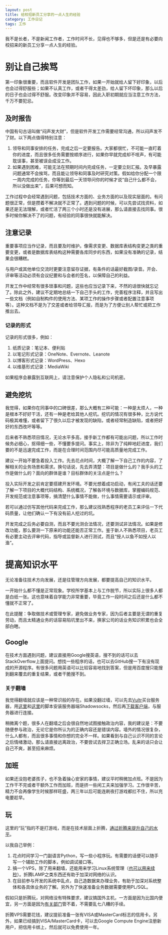 ```yaml
---
layout: post
title: 给校招新员工分享的一点人生的经验
category: 工作日记
tags: 工作
---
```

我不是长者，不是新闻工作者，工作时间不长，见得也不够多，但是还是有必要向校招来的新员工分享一点人生的经验。
<!-- more -->

# 别让自己挨骂
第一印象很重要，而且软件开发是团队工作，如果一开始就给人留下好印象，以后也会过得舒服些；如果不认真工作，或者干得太差劲，给人留下坏印象，那么以后的日子也会过得不舒服。改变印象并不容易，因此入职初期就应当注意工作方法，千万不要犯忌。

## 及时报告
中国有句古话叫做“闷声发大财”，但是软件开发工作需要经常沟通，所以闷声发不了财。以下两点值得特别注意：
1. 领导和同事安排的任务，完成之后一定要报告。大家都很忙，不可能一直盯着你的进度，而且很多任务需要按顺序进行，如果你早就完成却不吱声，有可能耽误事，甚至被误会成没工作。
2. 如果遇到困难，可能无法在预期时间内完成任务，一定要立刻汇报。及早暴露问题通常不会挨骂，而且能让领导和同事及时研究对策。假如给你分配一个限一周内完成的任务，你等到最后一天领导问你的时候才说“自己什么都不会，所以没做出来”，后果可想而知。

工作过程中会经常遇到问题，包括技术方面的、业务方面的以及现实层面的。有问题很正常，但是攒着不解决就不正常了。遇到问题的时候，可以先尝试找资料，如果还是无法理解，或者忙活了两三个小时还是没有进展，那么请直接去找同事。很多时候你解决不了的问题，有经验的同事很快就能解决。

## 注意记录
重要事项应当作记录，而且要及时维护。像需求变更、数据库表结构变更之类的重要变更，或者是数据库表结构这种需要各库同步的东西，如果没有准确的记录，结果会很糟糕。

与用户或其他单位交流时更要注意留存证据，有条件的话最好截图/录音。开会、评审等活动必须有会议纪要和与会者的签名，以保障自己的利益。

开发工作中经常有很多琐事和问题，这些也应当记录下来，不然的话很快就忘记了。除此之外，建议不定期地总结一下自己手头的工作，完善程序注释，并且写出一些文档（例如自制构件的使用方法、某项工作的操作步骤或者配置注意事项等）。这种文档不是为了交差或者给领导汇报，而是为了方便让别人帮忙或把工作推出去。

### 记录的形式 
记录的形式很多，例如：

1. 纸质记录：笔记本、便利贴
2. 以笔记形式记录：OneNote、Evernote、Leanote
3. 以博客形式记录：WordPress、Hexo
4. 以维基形式记录：MediaWiki

如果程序会暴露到互联网上，请注意保护个人隐私和公司机密。

## 避免挖坑
我觉得，如果你在同事中的口碑很差，那么大概有三种可能：一种是太烦人，一种是根本不好好干活，还有一种是老给其他人挖坑。挖坑的情况有很多种，比方说代码极其难懂，或者留下了很久以后才被发现的缺陷，或者经常制造缺陷，或者把好好的东西改坏等等。

后来者不熟悉项目情况，无论水平多高，接手新工作都有可能出问题，所以工作时候务必细心，抠得细一些，不懂要多提问。事实上，除非为了纯粹地赶进度，我们要的不是迅速完成工作，而是在合理时间范围内尽可能高质量地完成工作。

建议一开始不要急着投入工作。先去花点时间，大概了解一下自己工作的内容，了解相关的业务场景和需求。换句话说，先去弄清楚：项目是做什么的？我手头的工作是做什么的？面向的群体是谁？目标群体的关注点是什么？

投入实际开发之前肯定要搭建开发环境。不要光想着成功启动，有闲工夫的话还要了解一下项目的大概代码结构、系统概况，了解各环境与数据库，掌握编码规范、开发规范或注意事项等，搞清楚什么事情不能做，什么事情需要请示或评审。

若可以通过仿写其他代码来完成工作，那么建议找熟悉程序的老员工来评估一下代码质量，让他们确认一下有没有前人挖过的坑。

开发完成之后务必要自测，而且不要光测合法情况，还要测试非法情况。如果是修改功能，那么要测一下原来的功能还能否正常工作。鉴于新人不熟悉项目，老员工有必要主动去评审代码，指导或监督新人进行测试，而且“授人以鱼不如授人以渔”。

# 提高知识水平
无论准备往技术方向发展，还是往管理方向发展，都要提高自己的知识水平。

一开始什么都不懂是正常现象。学校所学基本上与工作脱节，所以实际上很多人都是白纸一张。这也意味着自学能力非常重要，毕竟工作一段时间之后还是什么都不懂就不正常了。

在此提醒：争取做技术或管理专家，避免做业务专家，因为后者主要是无谓的重复劳动，而且太精通业务的话容易陷坑里出不来，换家公司的话业务知识积累也会全部白瞎。

## Google
在技术方面遇到问题，建议直接用Google搜英语，搜不到的话可以去StackOverflow上面提问。想找一些程序的话，也可以去GitHub搜一下有没有现成的开源程序。有很多问题用英语可以比较容易地找到答案，但是用百度搜只能搜到翻来覆去的重复结果，或者干脆搜不到。

### 关于翻墙
我觉得翻墙就应该是一种常识般的存在。如果没翻过墙，可以先去[Vultr](https://vultr.com)买台服务器，用[这里](https://teddysun.com/486.html)和[这里](https://teddysun.com/489.html)的脚本安装服务器端Shadowsocks，然后再[下载客户端](https://github.com/shadowsocks/shadowsocks-windows/releases)，与服务器进行连接。

稍微离个题，很多人在翻墙之后会很自然地试图接触政治内容，我的建议是：不要随便参与政治，无论它是你所认为的正确内容还是错误内容。墙外的情况很复杂，什么人都有，而且很多事情和你想的完全不一样。如果看到与自己认识不同的言论之后情绪激动，那么请直接远离政治，不要尝试去捍卫正确立场。乱来的话只会让自己不爽，甚至招来麻烦。

## 加班
如果还没抱老婆孩子，也不急着操心安家的事情，建议平时稍微加点班。不是因为工作干不完或者干额外工作而加班，而是挤一些闲工夫来加强学习。工作很辛苦，精力不会再像学生时候那样旺盛，两三年以后可能连刷夜打游戏都扛不住，所以充电要趁早。

## 玩
这里的“玩”指的不是打游戏，而是在技术层面上折腾，[通过折腾来提升自己的水平](https://program-think.blogspot.com/2017/04/The-Importance-of-Zheteng.html)。

以我自己举例：
1. 花点时间学习一门副语言Python，写一些小程序玩。有需要的话便可以随手写一个辅助工作的脚本，例如调试接口等。
2. 搞一个VPS，除了用来翻墙，还能用来学习Linux系统管理（[也可以用来续秒](/plus1s)）。折腾LAMP之类东西还有助于加深对网络的认识。
3. 在目前参与开发的系统中乱点，自己造数据来办理业务，有助于加深对系统整体和各具体业务的了解。另外为了快速准备业务数据需要使用PL/SQL。

假如只是折腾玩，对网络没有特殊要求，建议搞国外主机，一方面是因为比国内便宜，另一方面是因为[有关部门](http://cn.uncyclopedia.wikia.com/wiki/%E6%9C%89%E5%85%B3%E9%83%A8%E9%97%A8)管不着，不需要乱七八糟的手续。

折腾VPS需要花钱，建议提前准备一张有VISA或MasterCard标志的信用卡。另外，如果已经搞到VISA/MasterCard卡，可以去Google Compute Engine注册新用户，把信用卡绑上，然后就可以免费使用一年。
